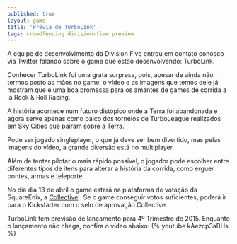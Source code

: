 ```yaml
---
published: true
layout: game
title: 'Prévia de TurboLink'
tags: crowdfunding division-five preview
---
```

A equipe de desenvolvimento da Division Five entrou em contato conosco via Twitter falando sobre o game que estão desenvolvendo: TurboLink.

Conhecer TurboLink foi uma grata surpresa, pois, apesar de ainda não termos posto as mãos no game, o vídeo e as imagens que temos dele já mostram que é uma boa promessa para os amantes de games de corrida a lá Rock & Roll Racing.



A história acontece num futuro distópico onde a Terra foi abandonada e agora serve apenas como palco dos torneios de TurboLeague realizados em Sky Cities que pairam sobre a Terra.

Pode ser jogado singleplayer, o que já deve ser bem divertido, mas pelas imagens do vídeo, a grande diversão está no multiplayer.

Além de tentar pilotar o mais rápido possível, o jogador pode escolher entre diferentes tipos de itens para alterar a história da corrida, como erguer pontes, armas e teleporte. 

No dia dia 13 de abril o game estará na plataforma de votação da SquareEnix, a <a href="http://collective.square-enix.com/projects" target="_blank">Collective</a>
. Se o game conseguir votos suficientes, poderá ir para o Kickstarter com o selo de aprovação Collective.

TurboLink tem previsão de lançamento para 4º Trimestre de 2015. Enquanto o lançamento não chega, confira o vídeo abaixo:
{% youtube kAezcp3aBHs %}